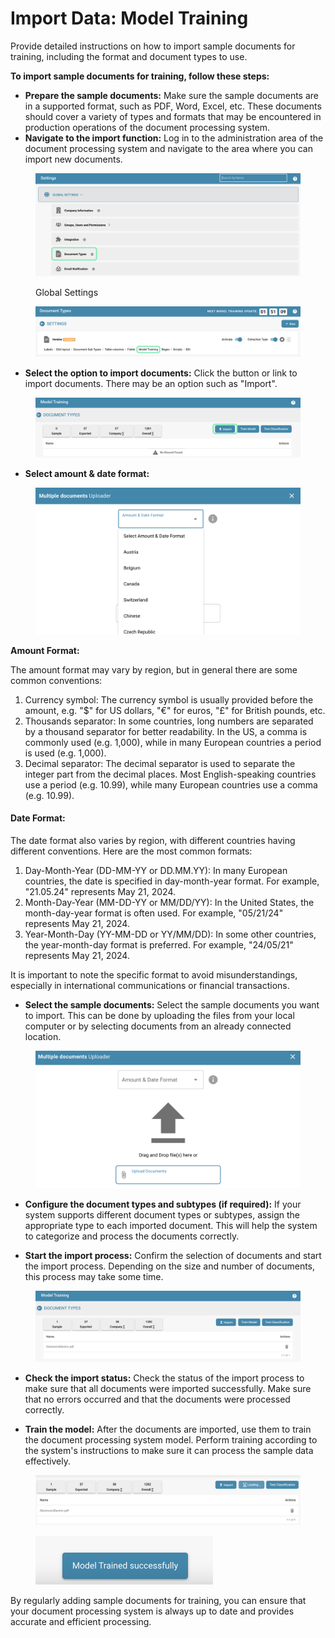 # Import Data: Model Training

Provide detailed instructions on how to import sample documents for training, including the format and document types to use.

**To import sample documents for training, follow these steps:**&#x20;

* **Prepare the sample documents:** Make sure the sample documents are in a supported format, such as PDF, Word, Excel, etc. These documents should cover a variety of types and formats that may be encountered in production operations of the document processing system.
* **Navigate to the import function:** Log in to the administration area of ​​the document processing system and navigate to the area where you can import new documents.&#x20;

<figure><img src="../../../../.gitbook/assets/Bildschirmfoto 2024-05-21 um 20.00.03.png" alt=""><figcaption><p>Global Settings</p></figcaption></figure>

<figure><img src="../../../../.gitbook/assets/Bildschirmfoto 2024-05-21 um 20.02.26.png" alt=""><figcaption></figcaption></figure>

* **Select the option to import documents:** Click the button or link to import documents. There may be an option such as "Import".&#x20;

<figure><img src="../../../../.gitbook/assets/Bildschirmfoto 2024-05-21 um 19.32.26.png" alt=""><figcaption></figcaption></figure>

* **Select amount & date format:**&#x20;

<figure><img src="../../../../.gitbook/assets/image (84).png" alt=""><figcaption></figcaption></figure>

**Amount Format:**

The amount format may vary by region, but in general there are some common conventions:

1. Currency symbol: The currency symbol is usually provided before the amount, e.g. "$" for US dollars, "€" for euros, "£" for British pounds, etc.
2. Thousands separator: In some countries, long numbers are separated by a thousand separator for better readability. In the US, a comma is commonly used (e.g. 1,000), while in many European countries a period is used (e.g. 1,000).
3. Decimal separator: The decimal separator is used to separate the integer part from the decimal places. Most English-speaking countries use a period (e.g. 10.99), while many European countries use a comma (e.g. 10.99).

#### Date Format:

The date format also varies by region, with different countries having different conventions. Here are the most common formats:

1. Day-Month-Year (DD-MM-YY or DD.MM.YY): In many European countries, the date is specified in day-month-year format. For example, "21.05.24" represents May 21, 2024.
2. Month-Day-Year (MM-DD-YY or MM/DD/YY): In the United States, the month-day-year format is often used. For example, "05/21/24" represents May 21, 2024.
3. Year-Month-Day (YY-MM-DD or YY/MM/DD): In some other countries, the year-month-day format is preferred. For example, "24/05/21" represents May 21, 2024.

It is important to note the specific format to avoid misunderstandings, especially in international communications or financial transactions.



* **Select the sample documents:** Select the sample documents you want to import. This can be done by uploading the files from your local computer or by selecting documents from an already connected location.&#x20;

<figure><img src="../../../../.gitbook/assets/image (86).png" alt=""><figcaption></figcaption></figure>

* **Configure the document types and subtypes (if required):** If your system supports different document types or subtypes, assign the appropriate type to each imported document. This will help the system to categorize and process the documents correctly.



* **Start the import process:** Confirm the selection of documents and start the import process. Depending on the size and number of documents, this process may take some time.&#x20;

<figure><img src="../../../../.gitbook/assets/image (87).png" alt=""><figcaption></figcaption></figure>

* **Check the import status:** Check the status of the import process to make sure that all documents were imported successfully. Make sure that no errors occurred and that the documents were processed correctly.&#x20;



* **Train the model:** After the documents are imported, use them to train the document processing system model. Perform training according to the system's instructions to make sure it can process the sample data effectively.

<figure><img src="../../../../.gitbook/assets/image (89).png" alt=""><figcaption></figcaption></figure>

<figure><img src="../../../../.gitbook/assets/image (88).png" alt="" width="284"><figcaption></figcaption></figure>

By regularly adding sample documents for training, you can ensure that your document processing system is always up to date and provides accurate and efficient processing.

